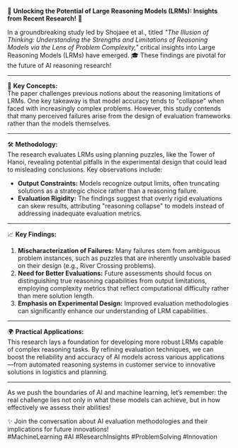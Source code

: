 🌟 **Unlocking the Potential of Large Reasoning Models (LRMs): Insights from Recent Research!** 🌟

In a groundbreaking study led by Shojaee et al., titled *"The Illusion of Thinking: Understanding the Strengths and Limitations of Reasoning Models via the Lens of Problem Complexity,"* critical insights into Large Reasoning Models (LRMs) have emerged. 🎓 These findings are pivotal for the future of AI reasoning research!

---

🔑 **Key Concepts:**  
The paper challenges previous notions about the reasoning limitations of LRMs. One key takeaway is that model accuracy tends to "collapse" when faced with increasingly complex problems. However, this study contends that many perceived failures arise from the design of evaluation frameworks rather than the models themselves.

---

🛠 **Methodology:**  
The research evaluates LRMs using planning puzzles, like the Tower of Hanoi, revealing potential pitfalls in the experimental design that could lead to misleading conclusions. Key observations include:  
- **Output Constraints:** Models recognize output limits, often truncating solutions as a strategic choice rather than a reasoning failure.  
- **Evaluation Rigidity:** The findings suggest that overly rigid evaluations can skew results, attributing "reasoning collapse" to models instead of addressing inadequate evaluation metrics.

---

📈 **Key Findings:**  
1. **Mischaracterization of Failures:** Many failures stem from ambiguous problem instances, such as puzzles that are inherently unsolvable based on their design (e.g., River Crossing problems).  
2. **Need for Better Evaluations:** Future assessments should focus on distinguishing true reasoning capabilities from output limitations, employing complexity metrics that reflect computational difficulty rather than mere solution length.  
3. **Emphasis on Experimental Design:** Improved evaluation methodologies can significantly enhance our understanding of LRM capabilities.

---

🌍 **Practical Applications:**  
This research lays a foundation for developing more robust LRMs capable of complex reasoning tasks. By refining evaluation techniques, we can boost the reliability and accuracy of AI models across various applications—from automated reasoning systems in customer service to innovative solutions in logistics and planning.

---

As we push the boundaries of AI and machine learning, let’s remember: the real challenge lies not only in what these models can achieve, but in how effectively we assess their abilities!

✨ Join the conversation about AI evaluation methodologies and their implications for future innovations!  
#MachineLearning #AI #ResearchInsights #ProblemSolving #Innovation